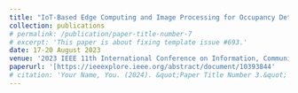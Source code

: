 ```yaml
---
title: "IoT-Based Edge Computing and Image Processing for Occupancy Detection"
collection: publications
# permalink: /publication/paper-title-number-7
# excerpt: 'This paper is about fixing template issue #693.'
date: 17-20 August 2023
venue: '2023 IEEE 11th International Conference on Information, Communication and Networks (ICICN)'
paperurl: '[https://ieeexplore.ieee.org/abstract/document/10393844'
# citation: 'Your Name, You. (2024). &quot;Paper Title Number 3.&quot; <i>GitHub Journal of Bugs</i>. 1(3).'
---
```

